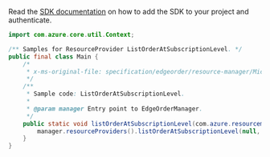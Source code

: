 Read the [SDK documentation](https://github.com/Azure/azure-sdk-for-java/blob/azure-resourcemanager-edgeorder_1.0.0-beta.1/sdk/edgeorder/azure-resourcemanager-edgeorder/README.md) on how to add the SDK to your project and authenticate.

```java
import com.azure.core.util.Context;

/** Samples for ResourceProvider ListOrderAtSubscriptionLevel. */
public final class Main {
    /*
     * x-ms-original-file: specification/edgeorder/resource-manager/Microsoft.EdgeOrder/stable/2021-12-01/examples/ListOrderAtSubscriptionLevel.json
     */
    /**
     * Sample code: ListOrderAtSubscriptionLevel.
     *
     * @param manager Entry point to EdgeOrderManager.
     */
    public static void listOrderAtSubscriptionLevel(com.azure.resourcemanager.edgeorder.EdgeOrderManager manager) {
        manager.resourceProviders().listOrderAtSubscriptionLevel(null, Context.NONE);
    }
}
```
